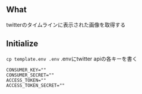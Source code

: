 ## What
twitterのタイムラインに表示された画像を取得する

## Initialize
`cp template.env .env`
.envにtwitter apiの各キーを書く

```.env
CONSUMER_KEY=""
CONSUMER_SECRET=""
ACCESS_TOKEN=""
ACCESS_TOKEN_SECRET=""
```

